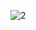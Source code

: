 ![2](https://github.com/super-coding-3/super-kurly/assets/101633842/c2ca3973-1f0a-4e5d-8a69-1abbc54f0676)
